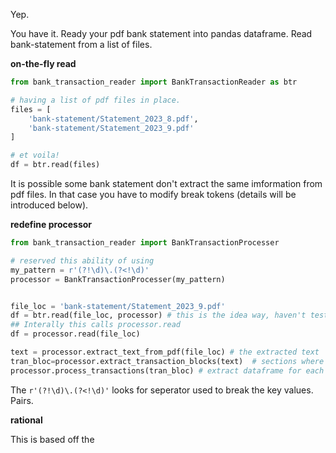 Yep. 


You have it. Ready your pdf bank statement into pandas dataframe. 
Read bank-statement from a list of files. 

**on-the-fly read**

```py
from bank_transaction_reader import BankTransactionReader as btr

# having a list of pdf files in place.
files = [
    'bank-statement/Statement_2023_8.pdf',
    'bank-statement/Statement_2023_9.pdf'
]

# et voila!
df = btr.read(files)
```

It is possible some bank statement don't extract the same imformation from pdf files. In that case you have to modify break tokens (details will be introduced below).

**redefine processor**

```py
from bank_transaction_reader import BankTransactionProcesser

# reserved this ability of using 
my_pattern = r'(?!\d)\.(?<!\d)'
processor = BankTransactionProcesser(my_pattern)


file_loc = 'bank-statement/Statement_2023_9.pdf'
df = btr.read(file_loc, processor) # this is the idea way, haven't tested yet.
## Interally this calls processor.read
df = processor.read(file_loc)

text = processor.extract_text_from_pdf(file_loc) # the extracted text
tran_bloc=processor.extract_transaction_blocks(text)  # sections where tables are printed
processor.process_transactions(tran_bloc) # extract dataframe for each secions and store it into processor.dfs. This can be viewed. 
```

The `r'(?!\d)\.(?<!\d)'` looks for seperator used to break the key values. Pairs. 


**rational**

This is based off the 
```

```